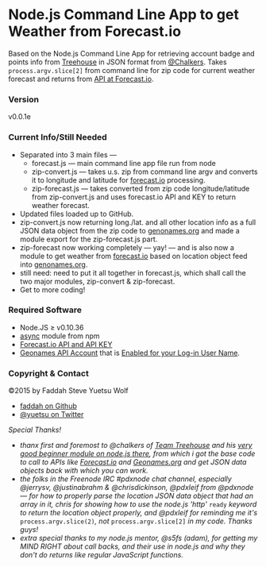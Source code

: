 Node.js Command Line App to get Weather from Forecast.io
=================

Based on the Node.js Command Line App for retrieving account badge and points info from [Treehouse](http://teamtreehouse.com) in JSON format from [@Chalkers](http://twitter.com/chalkers/). Takes ```process.argv.slice[2]``` from command line for zip code for current weather forecast and returns from [API at Forecast.io](https://developer.forecast.io/).

### Version

v0.0.1e

### Current Info/Still Needed

* Separated into 3 main files —
  * forecast.js — main command line app file run from node
  * zip-convert.js — takes u.s. zip from command line argv and converts it to longitude and latitude for [forecast.io](http://forecast.io/) processing.
  * zip-forecast.js — takes converted from zip code longitude/latitude from zip-convert.js and uses forecast.io API and KEY to return weather forecast.
* Updated files loaded up to GitHub.
* zip-convert.js now returning long./lat. and all other location info as a full JSON data object from the zip code to [genonames.org](http://www.geonames.org/) and made a module export for the zip-forecast.js part.
* zip-forecast now working completely — yay! — and is also now a module to get weather from [forecast.io](http://forecast.io) based on location object feed into [genonames.org](http://www.geonames.org/).
* still need: need to put it all together in forecast.js, which shall call the two major modules, zip-convert & zip-forecast.
* Get to more coding!

### Required Software

* Node.JS ≥ v0.10.36
* [async](https://github.com/caolan/async) module from npm 
* [Forecast.io API and API KEY](https://developer.forecast.io/)
* [Geonames API Account](http://www.geonames.org/) that is [Enabled for your Log-in User Name](http://www.geonames.org/manageaccount).

### Copyright & Contact

©2015 by Faddah Steve Yuetsu Wolf

* [faddah on Github](https://github.com/faddah)
* [@yuetsu on Twitter](http://twitter.com/yuetsu)

*Special Thanks!*

* *thanx first and foremost to @chalkers of [Team Treehouse](http://teamtreehouse.com/) and his [very good beginner module on node.js there](http://teamtreehouse.com/library/nodejs-basics), from which i got the base code to call to APIs like [Forecast.io](http://forecast.io) and [Geonames.org](http://geonames.org) and get JSON data objects back with which you can work.*
* *the folks in the Freenode IRC #pdxnode chat channel, especially @jerrysv, @justinabrahm & @chrisdickinson, @pdxleif from @pdxnode — for how to properly parse the location JSON data object that had an array in it, chris for showing how to use the node.js 'http'* ```ready``` *keyword to return the location object properly, and @pdxleif for reminding me it's* ```process.argv.slice(2)```*, not* ```process.argv.slice[2]``` *in my code. Thanks guys!*
* *extra special thanks to my node.js mentor, @s5fs (adam), for getting my MIND RIGHT about call backs, and their use in node.js and why they don't do returns like regular JavaScript functions.*